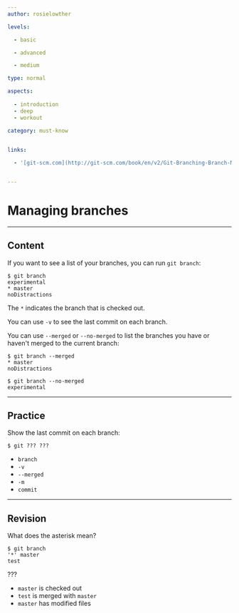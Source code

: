 ```yaml
---
author: rosielowther

levels:

  - basic

  - advanced

  - medium

type: normal

aspects:
  
  - introduction
  - deep
  - workout
  
category: must-know


links:

  - '[git-scm.com](http://git-scm.com/book/en/v2/Git-Branching-Branch-Management){website}'


---
```


# Managing branches

---
## Content

If you want to see a list of your branches, you can run `git branch`:
```
$ git branch
experimental
* master
noDistractions
```
The `*` indicates the branch that is checked out. 

You can use `-v` to see the last commit on each branch.

You can use `--merged` or `--no-merged` to list the branches you have or haven't merged to the current branch:
```
$ git branch --merged
* master
noDistractions

$ git branch --no-merged
experimental
```

---
## Practice

Show the last commit on each branch:
```
$ git ??? ???
```

* `branch`
* `-v`
* `--merged`
* `-m`
* `commit`

---
## Revision

What does the asterisk mean?
```
$ git branch 
'*' master 
test
```
???

* `master` is checked out
* `test` is merged with `master`
* `master` has modified files

 
